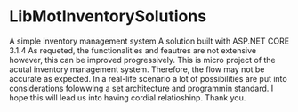 # LibMotInventorySolutions
A simple inventory management system
A solution built with ASP.NET CORE 3.1.4
As requeted, the functionalities and feautres are not extensive however, this can be improved progressively.
This is micro project of the acutal inventory management system. Therefore, the flow may not be accurate as expected.
In a real-life scenario a lot of possibilities are put into considerations folowwing a set architecture and programmin standard.
I hope this will lead us into having cordial relatioshinp.
Thank you.
